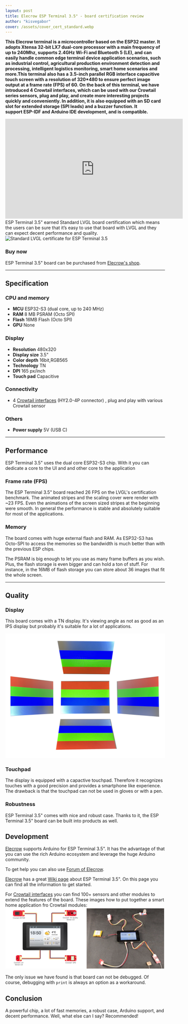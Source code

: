 ```yaml
---
layout: post
title: Elecrow ESP Terminal 3.5" - board certification review
author: "kisvegabor"
cover: /assets/cover_cert_standard.webp
---
```


**This Elecrow terminal is a microcontroller based on the ESP32 master. It adopts Xtensa 32-bit LX7 dual-core processor with a main frequency of up to 240Mhz, supports 2.4GHz Wi-Fi and Bluetooth 5 (LE), and can easily handle common edge terminal device application scenarios, such as industrial control, agricultural production environment detection and processing, intelligent logistics monitoring, smart home scenarios and more.This terminal also has a 3.5-inch parallel RGB interface capacitive touch screen with a resolution of 320*480 to ensure perfect image output at a frame rate (FPS) of 60. On the back of this terminal, we have introduced 4 Crowtail interfaces, which can be used with our Crowtail series sensors, plug and play, and create more interesting projects quickly and conveniently. In addition, it is also equipped with an SD card slot for extended storage (SPI leads) and a buzzer function. It support ESP-IDF and Arduino IDE development, and is compatible.**

<iframe width="560" height="315" src="https://www.youtube.com/embed/OWOMkr3Ojz4" title="YouTube video player" frameborder="0" allow="accelerometer; autoplay; clipboard-write; encrypted-media; gyroscope; picture-in-picture; web-share" allowfullscreen></iframe>
ESP Terminal 3.5" earned Standard LVGL board certification which means the users can be sure that it’s easy to use that board with LVGL and they can expect decent performance and quality.

<img src="https://lvgl.io/assets/images/cert_standard.png" alt="Standard LVGL certificate for ESP Terminal 3.5">

### Buy now

ESP Terminal 3.5" board can be purchased from [Elecrow's shop](https://www.elecrow.com/display/hmi-dispaly.html?cat=261_esp-hmi-display).

<hr/>

## Specification

### CPU and memory

- **MCU** ESP32-S3 (dual core, up to 240 MHz)
- **RAM** 8 MB PSRAM (Octo SPI)
- **Flash** 16MB Flash (Octo SPI)
- **GPU** None

### Display

- **Resolution** 480x320
- **Display size** 3.5"
- **Color depth** 16bit,RGB565
- **Technology** TN
- **DPI** 165 px/inch
- **Touch pad** Capacitive

### Connectivity
- 4 [Crowtail interfaces](https://www.elecrow.com/crowtail.html) (HY2.0-4P connector) , plug and play with various Crowtail sensor 

### Others

- **Power supply** 5V (USB C)

<hr/>

## Performance

ESP Terminal 3.5" uses the dual core ESP32-S3 chip. With it you can dedicate a core to the UI and and other core to the application

### Frame rate (FPS)

The ESP Terminal 3.5" board reached 26 FPS on the LVGL's certification benchmark. The animated stripes and the scaling cover were render with ~23 FPS. Even the animations of the screen sized stripes at the beginning were smooth. In general the performance is stable and absolutely suitable for most of the applications.

### Memory

The board comes with huge external flash and RAM. As ESP32-S3 has Octo-SPI to access the memories so the bandwidth is much better than with the previous ESP chips.

The PSRAM is big enough to let you use as many frame buffers as you wish. Plus, the flash storage is even bigger and can hold a ton of stuff. For instance, in the 16MB of flash storage you can store about 36 images that fit the whole screen.
 
<hr/>

## Quality

### Display
This board comes with a TN display. It's viewing angle as not as good as an IPS display but probably it's suitable for a lot of applications.

![Viewing angles of the TESP Terminal 3.5" board's display](/assets/cert_ESP_Terminal_3_5/display.jpg)

### Touchpad

The display is equipped with a capactive touchpad. Therefore it recognizes touches with a good precision and provides a smartphone like experience.
The drawback is that the touchpad can not be used in gloves or with a pen.

### Robustness

ESP Terminal 3.5" comes with nice and robust case. Thanks to it, the ESP Terminal 3.5" board can be built into products as well. 

## Development

[Elecrow](https://www.elecrow.com/) supports Arduino for ESP Terminal 3.5". It has the advantage of that you can use the rich Arduino ecosystem and leverage the huge Arduino community. 

To get help you can also use [Forum of Elecrow](https://forum.elecrow.com/).


[Elecrow](https://www.elecrow.com/) has a great [Wiki page](https://www.elecrow.com/wiki/index.php?title=ESP_Terminal_with_3.5inch_RGB_Capacitive_Touch_Display) about ESP Terminal 3.5". On this page you can find all the information to get started. 
 
For [Crowtail interfaces](https://www.elecrow.com/crowtail.html) you can find 100+ sensors and other modules to extend the features of the board. These images how to put together a smart home application fro Crowtail modules:
![Viewing angles of the TESP Terminal 3.5" board's display](/assets/cert_ESP_Terminal_3_5/smart_home.png)



The only issue we have found is that board can not be debugged. Of course, debugging with `print` is always an option as a workaround. 

## Conclusion

A powerful chip, a lot of fast memories, a robust case, Arduino support, and decent performance. Well, what else can I say? Recommended! 



